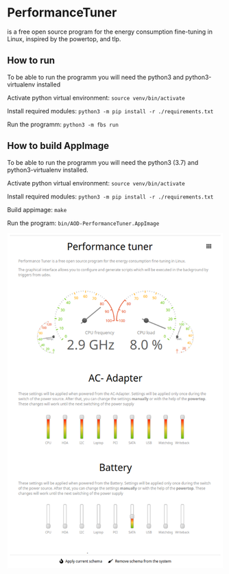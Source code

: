 # PerformanceTuner
is a free open source program for the energy consumption fine-tuning in Linux, inspired by the powertop, and tlp.

## How to run
To be able to run the programm you will need the python3 and python3-virtualenv installed

Activate python virtual environment:
`source venv/bin/activate`

Install required modules:
`python3 -m pip install -r ./requirements.txt`

Run the programm:
`python3 -m fbs run`

## How to build AppImage

To be able to run the programm you will need the python3 (3.7) and python3-virtualenv installed.

Activate python virtual environment:
`source venv/bin/activate`

Install required modules:
`python3 -m pip install -r ./requirements.txt`

Build appimage:
`make`

Run the program:
`bin/AOD-PerformanceTuner.AppImage`



![alt text](https://github.com/AlexWoroschilow/AOD-PerformanceTuner/blob/master/screenshots/dashboard.png?raw=true)
